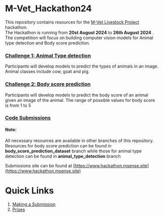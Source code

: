 # M-Vet_Hackathon24

This repository contains resources for the [M-Vet Livestock Project](https://www.m-vet.net/) hackathon.  
The Hackathon is running from **20st August 2024** to **26th August 2024** .  
The competition will focus on building computer vision models for Animal type detection and Body score prediction.

### [Challenge 1: Animal Type detection](https://github.com/MVet-Platform/M-Vet_Hackathon24/tree/animal_type_detection_dataset)

Participants will develop models to predict the types of animals in an image. Animal classes include cow, goat and pig.

### [Challenge 2: Body score prediction](https://github.com/MVet-Platform/M-Vet_Hackathon24/tree/body_scores_prediction_dataset)

Participants will develop models to predict the body score of an animal given an image of the animal. The range of possible values for body score is from 1 to 5

### [Code Submissions](https://github.com/MVet-Platform/M-Vet_Hackathon24/tree/main/code)

#### Note:

All necessary resources are available in other branches of this repository. Resources for body score prediction can be found in **body_score_prediction_dataset** branch while those for animal type detection can be found in **animal_type_detection** branch

Submissions site can be found at [https://www.hackathon.msense.site](https://www.hackathon.msense.site)

# Quick Links

1. [Making a Submission](https://github.com/MVet-Platform/M-Vet_Hackathon24/blob/main/submission.md)
2. [Prizes](https://github.com/MVet-Platform/M-Vet_Hackathon24/blob/main/prizes.md)
